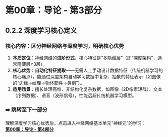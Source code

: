 # 第00章：导论 - 第3部分
## 0.2.2 深度学习核心定义  
### 核心内容：区分神经网络与深度学习，明确核心优势  
1. **本质定位**：神经网络的**进阶形式**，核心特征是“多隐藏层”（即“深度架构”，通常隐藏层≥3层）。  
2. **核心优势**：**自动化特征提取**——无需人工手动设计数据特征（传统机器学习的核心痛点），能通过深度架构自动学习数据中复杂、抽象的特征表示（如图像的“边缘→纹理→物体部件→类别”）。  
3. **适用场景**：擅长处理高维、非结构化复杂数据，如图像（2D像素矩阵）、文本（序列数据）、语音（波形信号），性能远超传统机器学习模型。  

### ➡️ 跳转至下一部分  
理解深度学习核心优势后，点击进入神经网络基本单元“神经元”的学习：  
**[第00章：导论 - 第4部分](chter04.md)**
